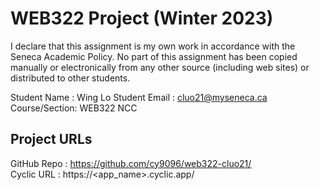 # WEB322 Project (Winter 2023)

I declare that this assignment is my own work in accordance with the Seneca Academic Policy.
No part of this assignment has been copied manually or electronically from any other source
(including web sites) or distributed to other students.

Student Name  : Wing Lo
Student Email : cluo21@myseneca.ca
Course/Section: WEB322 NCC

## Project URLs
GitHub Repo   : https://github.com/cy9096/web322-cluo21/ <br>
Cyclic URL    : https://<app_name>.cyclic.app/
